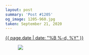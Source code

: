 ```yaml
---
layout: post
summary: 'Post #1205'
og_image: 1205-960.jpg
taken: September 21, 2020
---
```


<div class="post">
 <time>
  <a href="/1205">
   {{ page.date | date: "%B %-d, %Y" }}
  </a>
 </time>
 <a href="/1205">
  <figure data-taken="9/21/2020">
   <img sizes="(min-width: 700px) 50vw, calc(100vw - 2rem)" src="{{ site.assets_url }}/1205-480.jpg" srcset="{{ site.assets_url }}/1205-240.jpg 240w, {{ site.assets_url }}/1205-480.jpg 480w, {{ site.assets_url }}/1205-720.jpg 720w, {{ site.assets_url }}/1205-960.jpg 960w"/>
  </figure>
 </a>
</div>

